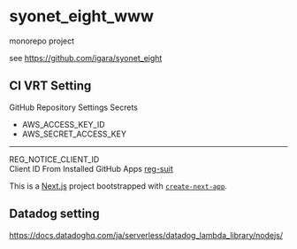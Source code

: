 # syonet_eight_www

monorepo project

see https://github.com/igara/syonet_eight

## CI VRT Setting

GitHub Repository Settings Secrets

- AWS_ACCESS_KEY_ID
- AWS_SECRET_ACCESS_KEY

---

REG_NOTICE_CLIENT_ID  
Client ID From Installed GitHub Apps [reg-suit](https://reg-viz.github.io/gh-app/index.html)

This is a [Next.js](https://nextjs.org/) project bootstrapped with [`create-next-app`](https://github.com/vercel/next.js/tree/canary/packages/create-next-app).

## Datadog setting

https://docs.datadoghq.com/ja/serverless/datadog_lambda_library/nodejs/

